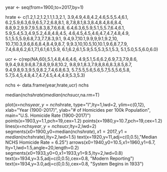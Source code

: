 year <- seq(from=1900,to=2017,by=1)

hrate <- c(1.2,1.2,1.2,1.1,1.3,2.1,
  3.9,4.9,4.8,4.2,4.6,5.5,5.4,6.1,
  6.2,5.9,6.3,6.9,6.5,7.2,6.8,8.1,
  8,7.8,8.1,8.3,8.4,8.4,8.6,8.4,
  8.8,9.2,9,9.7,9.5,8.3,8,7.6,6.8,
  6.4,6.3,6,5.9,5.1,5,5.7,6.4,6.1,
  5.9,5.4,5.3,4.9,5.2,4.8,4.8,4.5,
  4.6,4.5,4.5,4.6,4.7,4.7,4.8,4.9,
  5.1,5.5,5.9,6.8,7.3,7.7,8.3,9.1,
  9.4,9.7,10.1,9.9,9,9.1,9.2,10,
  10.7,10.3,9.6,8.6,8.4,8.4,9,8.7,
  9,9.3,10,10.5,10,10.1,9.6,8.7,7.9,
  7.4,6.8,6.2,6.1,7.1,6.1,6.1,5.9,
  6.1,6.2,6.1,5.9,5.5,5.3,5.1,5.3,
  5.1,5.0,5.5,6.0,6.0)

ucr <- c(rep(NA,60),5.1,4.8,4.6,4.6,
  4.9,5.1,5.6,6.2,6.9,7.3,7.9,8.6,
  9,9.4,9.8,9.6,8.7,8.8,9,9.8,10.2,
  9.8,9.1,8.3,7.9,8,8.6,8.3,8.5,8.7,
  9.4,9.8,9.3,9.5,9,8.2,7.4,6.8,6.3,
  5.7,5.5,5.6,5.6,5.7,5.5,5.6,5.8,
  5.7,5.4,5,4.8,4.7,4.7,4.5,4.4,4.9,5.3,5.3)
 
nchs <- data.frame(year,hrate,ucr)
nchs

median(nchs$hrate)
median(nchs$ucr,na.rm=T)

plot(x=nchs$year,y=nchs$hrate,
  type="l",lty=1,lwd=2,
  ylim=c(0,12),
  xlab="Year (1900-2017)",
  ylab="# of Homicides per 100k Population",
  main="U.S. Homicide Rate (1900-2017)")
points(x=1903,y=1.1,pch=19,cex=1.2)
points(x=1980,y=10.7,pch=19,cex=1.2)
lines(x=nchs$year,y=nchs$ucr,lty=2,lwd=2)
segments(x0=1900,y0=median(nchs$hrate),
         x1=2017,y1=median(nchs$hrate),lty=2,lwd=1.5)
text(x=1920,y=11,adj=c(0,0.5),"Median NCHS Homicide Rate = 6.25")
arrows(x0=1940,y0=10.5,x1=1960,y1=6.7,
       lty=1,lwd=1.5,angle=20,length=0.2)
segments(x0=1933,y0=0,x1=1933,y1=9.5,lty=2,lwd=0.8)
text(x=1934,y=3.5,adj=c(0,0.5),cex=0.8,
  "Modern Reporting")
text(x=1934,y=3.0,adj=c(0,0.5),cex=0.8,
  "System Begins in 1933")
